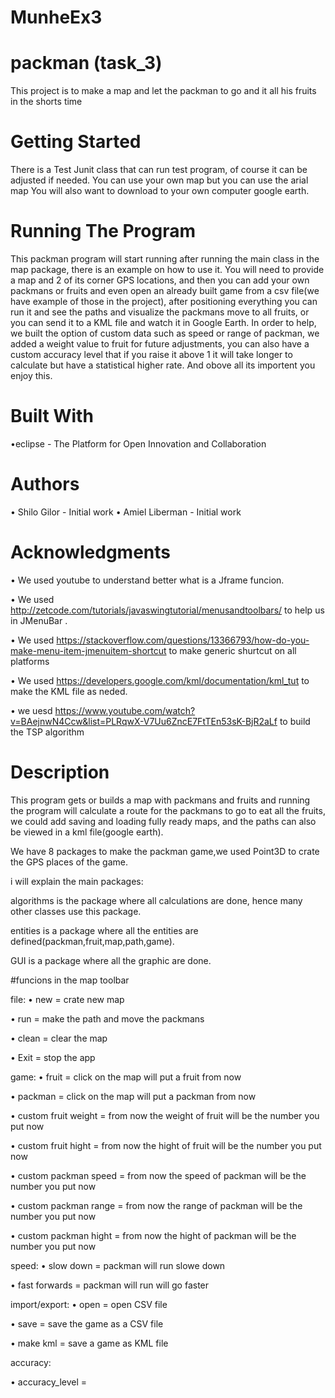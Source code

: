 # MunheEx3

# packman   (task_3)
This project is to make a map and let the packman to go and it all his fruits in the shorts time 


# Getting Started

There is a Test Junit class that can run test program, of course it can be adjusted if needed.
You can use your own map but you can use the arial map
You will also want to download to your own computer google earth.

# Running The Program

This packman program will start running after running the main class in the map package, there is an example on how to use it.
You will need to provide a map and 2 of its corner GPS locations, and then you can add your own packmans or fruits and even open an already built game from a csv file(we have example of those in the project), after positioning everything you can run it and see the paths and visualize the packmans move to all fruits, or you can send it to a KML file and watch it in Google Earth.
In order to help, we built the option of custom data such as speed or range of packman, we added a weight value to fruit for future adjustments, you can also have a custom accuracy level that if you raise it above 1 it will take longer to calculate but have a statistical higher rate. And obove all its importent you enjoy this.


# Built With

•eclipse - The Platform for Open Innovation and Collaboration

# Authors

•	Shilo Gilor - Initial work 
•	Amiel Liberman - Initial work 

# Acknowledgments

•	We used youtube to understand better what is a Jframe funcion.

• We used http://zetcode.com/tutorials/javaswingtutorial/menusandtoolbars/ to help us in JMenuBar .

• We used		https://stackoverflow.com/questions/13366793/how-do-you-make-menu-item-jmenuitem-shortcut to make   generic shurtcut on all platforms

• We  used https://developers.google.com/kml/documentation/kml_tut to make the KML file as neded.

• we uesd https://www.youtube.com/watch?v=BAejnwN4Ccw&list=PLRqwX-V7Uu6ZncE7FtTEn53sK-BjR2aLf to build the  TSP algorithm

# Description 
This program gets or builds a map with packmans and fruits and running the program will calculate a route for the packmans to go to eat all the fruits, we could add saving and loading fully ready maps, and the paths can also be viewed in a kml file(google earth).

We have 8 packages to make the packman game,we used Point3D to crate the GPS places of the game.

i will explain the main packages:

algorithms is the package where all calculations are done, hence many other classes use this package.

entities is a package where all the entities are defined(packman,fruit,map,path,game).

GUI is a package where all the graphic are done.

#funcions in the map toolbar

file:
• new = crate new map

• run = make the path and move the packmans

• clean = clear the map

• Exit = stop the app 

game:
• fruit = click on the map will put a fruit from now

• packman = click on the map will put a packman from now

• custom fruit weight = from now the weight of fruit will be the number you put now

• custom fruit hight = from now the hight of fruit will be the number you put now

• custom packman speed = from now the speed of packman will be the number you put now

• custom packman range = from now the range of packman will be the number you put now

• custom packman hight = from now the hight of packman will be the number you put now

speed:
• slow down = packman will run slowe down

• fast forwards = packman will run will go faster

import/export:
• open = open CSV file

• save = save the game as a CSV file

• make kml = save a game as KML file

accuracy:

• accuracy_level = 
